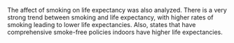 The affect of smoking on life expectancy was also analyzed. There is a very strong trend between smoking and life expectancy, with higher rates of smoking leading to lower life expectancies. Also, states that have comprehensive smoke-free policies indoors have higher life expectancies.
